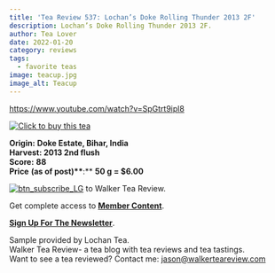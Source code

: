 ```yaml
---
title: 'Tea Review 537: Lochan’s Doke Rolling Thunder 2013 2F'
description: Lochan’s Doke Rolling Thunder 2013 2F.
author: Tea Lover
date: 2022-01-20
category: reviews
tags:
  - favorite teas
image: teacup.jpg
image_alt: Teacup
---
```


https://www.youtube.com/watch?v=SpGtrt9ipl8

[![Click to buy this tea](https://web.archive.org/web/20201030072855im_/http://walkerteareview.com//wp-content/uploads/2010/11/Click-to-buy-this-tea.178x35.png 'Click to buy this tea')](http://lochantea.com/doke-rollingthunder-oolong-bihar 'Lochan Doke Rolling Thunder 2013 2F')

**Origin:** **Doke Estate, Bihar, India**  
**Harvest: 2013 2nd flush**  
**Score:** **88**  
**Price** **(as of post)\*\***:\*\* **50 g = $6.00**

[![btn_subscribe_LG](https://web.archive.org/web/20201030072855im_/http://walkerteareview.com//wp-content/uploads/2012/07/btn_subscribe_LG.png)]() to Walker Tea Review.

Get complete access to **[Member Content](https://web.archive.org/web/20201030072855/http://walkerteareview.com//category/membercontent/)**.

**[Sign Up For The Newsletter](https://web.archive.org/web/20201030072855/http://walkerteareview.com//newsletter/)**.

Sample provided by Lochan Tea.  
Walker Tea Review- a tea blog with tea reviews and tea tastings.  
Want to see a tea reviewed? Contact me: jason@walkerteareview.com
